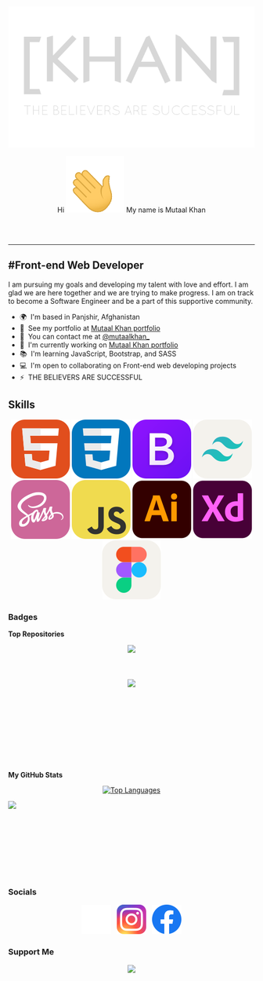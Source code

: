 <!--  Bismallah -->
<!--
    [KHAN] header title - ([KHAN]-poster png)
    A transparent banner - position is center
    Link to: Portfolio
-->
[<p align="center"><img alt="[KHAN] Header png" width="auto" src="https://github.com/Mutaal-Khan/Mutaal-Khan/blob/main/src/images/png/readme_header.png" /></p>](https://www.mutaal-khan.github.io/khan-portfolio/)


<p align="center">Hi <img alt="hi gif" width="auto" src="https://github.com/Mutaal-Khan/Mutaal-Khan/blob/main/src/images/gif/hi.gif"/> My name is Mutaal Khan
</p>
<br>
<br>

-----------------------

#Front-end Web Developer
-

I am pursuing my goals and developing my talent with love and effort. I am glad we are here together and we are trying to make progress. I am on track to become a Software Engineer and be a part of this supportive community.

* 🌍  I'm based in Panjshir, Afghanistan
* 👔  See my portfolio at [Mutaal Khan portfolio](http://www.mutaal-khan.github.io/portfolio/)
* 📧  You can contact me at [@mutaalkhan_](http://www.instagram.com/mutaalkhan_)
* 🚀  I'm currently working on [Mutaal Khan portfolio](http://www.mutaal-khan.github.io/khan-portfolio/)
* 📚  I'm learning JavaScript, Bootstrap, and SASS
* 💻  I'm open to collaborating on Front-end web developing projects
* ⚡   THE BELIEVERS ARE SUCCESSFUL

## Skills

<p align="center">
<img alt="[KHAN] Header png" width="auto" src="https://github.com/Mutaal-Khan/Mutaal-Khan/blob/main/src/images/svg/html-new.svg" />
<img alt="[KHAN] Header png" width="auto" src="https://github.com/Mutaal-Khan/Mutaal-Khan/blob/main/src/images/svg/css.svg" />
<img alt="[KHAN] Header png" width="auto" src="https://github.com/Mutaal-Khan/Mutaal-Khan/blob/main/src/images/svg/bootstrap.svg" />
<img alt="[KHAN] Header png" width="auto" src="https://github.com/Mutaal-Khan/Mutaal-Khan/blob/main/src/images/svg/tailwindcss-light.svg" />
<img alt="[KHAN] Header png" width="auto" src="https://github.com/Mutaal-Khan/Mutaal-Khan/blob/main/src/images/svg/sass.svg" />
<img alt="[KHAN] Header png" width="auto" src="https://github.com/Mutaal-Khan/Mutaal-Khan/blob/main/src/images/svg/javascript.svg" />
<img alt="[KHAN] Header png" width="auto" src="https://github.com/Mutaal-Khan/Mutaal-Khan/blob/main/src/images/svg/adobe-illustrator.svg" />
<img alt="[KHAN] Header png" width="auto" src="https://github.com/Mutaal-Khan/Mutaal-Khan/blob/main/src/images/svg/adobe-xd.svg" />
<img alt="[KHAN] Header png" width="auto" src="https://github.com/Mutaal-Khan/Mutaal-Khan/blob/main/src/images/svg/figma-light.svg" />
</p>

### Badges
<b>Top Repositories</b>

<!--
    xE
-->
<p align="center">
<a href="https://github.com/Mutaal-Khan/xE"><img src="https://github-readme-stats.vercel.app/api/pin/?username=Mutaal-Khan&repo=xE&title_color=0891b2&text_color=ffffff&icon_color=0891b2&bg_color=1c1917&hide_border=true&locale=en" /></a>
<br>
<br>
<br>
<br>
<!--
    DivTool
-->
<a href="https://github.com/Mutaal-Khan/DivTool"><img src="https://github-readme-stats.vercel.app/api/pin/?username=Mutaal-Khan&repo=DivTool&title_color=0891b2&text_color=ffffff&icon_color=0891b2&bg_color=1c1917&hide_border=true&locale=en" /></a>
<br>
<br>
<br>
<br>
<br>
<br>
<br>
<br>
<br>
<br>
</p>

<b>My GitHub Stats</b>
<p align="center">
<a href="https://github.com/Mutaal-Khan" align="center"><img src="https://github-readme-stats.vercel.app/api/top-langs/?username=Mutaal-Khan&langs_count=10&title_color=0891b2&text_color=ffffff&icon_color=0891b2&bg_color=1c1917&hide_border=true&locale=en&custom_title=Top%20%Languages" alt="Top Languages" /></a>

<a href="http://www.github.com/Mutaal-Khan"><img src="https://github-readme-streak-stats.herokuapp.com/?user=Mutaal-Khan&stroke=ffffff&background=1c1917&ring=0891b2&fire=0891b2&currStreakNum=ffffff&currStreakLabel=0891b2&sideNums=ffffff&sideLabels=ffffff&dates=ffffff&hide_border=true" /></a>

<br /><br /><br /><br /><br /><br /><br />
</p>




### Socials
<p align="center"> 
<a href="https://www.threads.net/mutaalkhan_"><img alt="Threads" width="auto" src="https://github.com/Mutaal-Khan/Mutaal-Khan/blob/main/src/images/svg/threads.svg" /></a>&nbsp;&nbsp;&nbsp;<a href="https://www.threads.net/mutaalkhan_"><img alt="Instagram" width="auto" src="https://github.com/Mutaal-Khan/Mutaal-Khan/blob/main/src/images/svg/instagram.svg" /></a>&nbsp;&nbsp;&nbsp;<a href="https://www.threads.net/mutaalkhan_"><img alt="Facebook" width="auto" src="https://github.com/Mutaal-Khan/Mutaal-Khan/blob/main/src/images/svg/facebook.svg" /></a>
</p>

### Support Me
<p align="center">
<a href="https://www.buymeacoffee.com/mutaalkhan_"><img src="https://cdn.buymeacoffee.com/buttons/v2/default-yellow.png" width="200" /></a>
</p>
